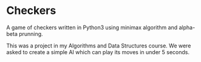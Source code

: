 # Checkers
A game of checkers written in Python3 using minimax algorithm and alpha-beta prunning.

This was a project in my Algorithms and Data Structures course. We were asked to create a simple AI which can play its
moves in under 5 seconds.
